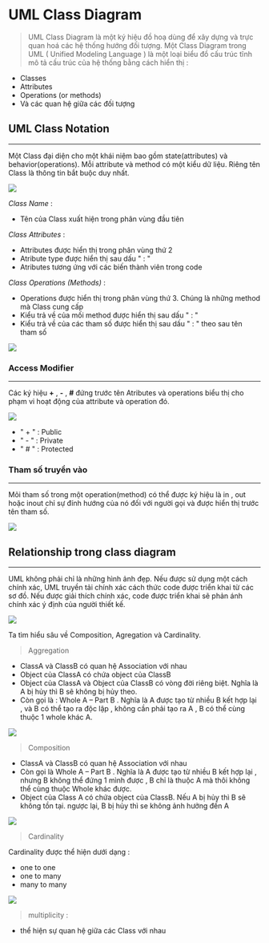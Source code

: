# UML Class Diagram

> UML Class Diagram là một ký hiệu đồ hoạ dùng để xây dựng và trực quan hoá các hệ thống hướng đối tượng.   Một Class Diagram trong UML ( Unified Modeling Language ) là một loại biểu đồ cấu trúc tĩnh mô tả cấu trúc của hệ thống bằng cách hiển thị :
- Classes
- Attributes
- Operations (or methods)
- Và các quan hệ giữa các đối tượng

## UML Class Notation
---

Một Class đại diện cho một khái niệm bao gồm state(attributes) và behavior(operations). Mỗi attribute  và method có một kiểu dữ liệu. Riêng tên Class là thông tin bắt buộc duy nhất.

![](https://cdn-images.visual-paradigm.com/guide/uml/uml-class-diagram-tutorial/02-class-notation.png)

*Class Name* :
- Tên của Class xuất hiện trong phân vùng đầu tiên

*Class Attributes* :
- Attributes được hiển thị trong phân vùng thứ 2
- Atribute type được hiển thị sau dấu " : "
- Atributes tương ứng với các biến thành viên trong code

*Class Operations (Methods)* :
- Operations được hiển thị trong phân vùng thứ 3. Chúng là những method mà Class cung cấp
- Kiểu trả về của mối method được hiển thị sau dấu " : "
- Kiểu trả về của các tham số được hiển thị sau dấu " : " theo sau tên tham số

![](https://cdn-images.visual-paradigm.com/guide/uml/uml-class-diagram-tutorial/03-class-notation-with-examples.png)

### Access Modifier
---

Các ký hiệu **+** , **-** , **#** đứng trước tên Atributes và operations biểu thị cho phạm vi hoạt động của attribute và operation đó.

![](https://cdn-images.visual-paradigm.com/guide/uml/uml-class-diagram-tutorial/04-class-attributes-with-different-visibility.png)

- " + " : Public
- " - " : Private
- " # " : Protected

### Tham số truyền vào 
---

Mõi tham số trong một operation(method) có thể được ký hiệu là in , out hoặc inout chỉ sự đính hướng của nó đối với người gọi và được hiển thị trước tên tham số.

![](https://cdn-images.visual-paradigm.com/guide/uml/uml-class-diagram-tutorial/05-parameter-directionality.png)

## Relationship trong class diagram
---

UML không phải chỉ là những hình ảnh đẹp. Nếu được sử dụng một cách chính xác, UML truyền tải chính xác cách thức code được triển khai từ các sơ đồ. Nếu được giải thích chính xác, code được triển khai sẽ phản ánh chính xác ý định của người thiết kế.

![](https://cdn-images.visual-paradigm.com/guide/uml/uml-class-diagram-tutorial/07-relationships-between-classes.png)

Ta tìm hiểu sâu về  Composition, Agregation và Cardinality.

> Aggregation

- ClassA và ClassB có quan hệ Association với nhau
- Object của ClassA có chứa object của ClassB
- Object của ClassA và Object của ClassB có vòng đời riêng biệt. Nghĩa là A bị hủy thì B sẽ không bị hủy theo.
- Còn gọi là : Whole A – Part B . Nghĩa là A được tạo từ nhiều B kết hợp lại , và B có thể tạo ra độc lập , không cần phải tạo ra A , B có thể cùng thuộc 1 whole khác A.

![](https://cdn-images.visual-paradigm.com/guide/uml/uml-class-diagram-tutorial/12-aggregation.png)

> Composition

- ClassA và ClassB có quan hệ Association với nhau
- Còn gọi là Whole A – Part B . Nghĩa là A được tạo từ nhiều B kết hợp lại , nhưng B không thể đứng 1 mình được , B chỉ là thuộc A mà thôi không thể cùng thuộc Whole khác được.
- Object của Class A có chứa object của ClassB. Nếu A bị hủy thì B sẽ không tồn tại. ngược lại, B bị hủy thì se không ảnh hưởng đến A

![](https://cdn-images.visual-paradigm.com/guide/uml/uml-class-diagram-tutorial/13-composition.png)

> Cardinality

Cardinality được thể hiện dưới dạng :

- one to one
- one to many
- many to many

![](https://cdn-images.visual-paradigm.com/guide/uml/uml-class-diagram-tutorial/11-associations-with-different-multiplicies.png)

> multiplicity :
- thể hiện sự quan hệ giữa các Class với nhau
